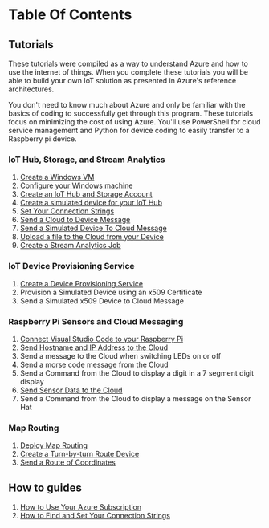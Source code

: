 # Table Of Contents

## Tutorials

These tutorials were compiled as a way to understand Azure and how to use the internet of things. When you complete these tutorials you will be able to build your own IoT solution as presented in Azure's reference architectures.

You don't need to know much about Azure and only be familiar with the basics of coding to successfully get through this program. These tutorials focus on minimizing the cost of using Azure. You'll use PowerShell for cloud service management and Python for device coding to easily transfer to a Raspberry pi device.

### IoT Hub, Storage, and Stream Analytics

1. [Create a Windows VM](docs/tutorial-prerequisites.md)
1. [Configure your Windows machine](docs/tutorial-configure.md)
1. [Create an IoT Hub and Storage Account](docs/tutorial-deployiothub.md)
1. [Create a simulated device for your IoT Hub](docs/tutorial-symmetrickeydevice.md)
1. [Set Your Connection Strings](docs/howto-connectionstrings.md)
1. [Send a Cloud to Device Message](docs/tutorial-cloudtodevicemsg.md)
1. [Send a Simulated Device To Cloud Message](docs/tutorial-devicetocloudmsg.md)
1. [Upload a file to the Cloud from your Device](docs/tutorial-uploaddevicefile.md)
1. [Create a Stream Analytics Job](docs/tutorial-deploystreamtostorage.md)

### IoT Device Provisioning Service

1. [Create a Device Provisioning Service](docs/tutorial-deploydps.md)
1. Provision a Simulated Device using an x509 Certificate
1. Send a Simulated x509 Device to Cloud Message

### Raspberry Pi Sensors and Cloud Messaging

1. [Connect Visual Studio Code to your Raspberry Pi](docs/tutorial-rasp-connect.md)
1. [Send Hostname and IP Address to the Cloud](docs/tutorial-rasp-d2cipandhostname.md)
1. Send a message to the Cloud when switching LEDs on or off
1. Send a morse code message from the Cloud
1. Send a Command from the Cloud to display a digit in a 7 segment digit display
1. [Send Sensor Data to the Cloud](docs/tutorial-rasp-d2csensorhat.md)
1. Send a Command from the Cloud to display a message on the Sensor Hat

### Map Routing

1. [Deploy Map Routing](docs/tutorial-deploymaps.md)
1. [Create a Turn-by-turn Route Device](docs/tutorial-maproutelistener.md)
1. [Send a Route of Coordinates](docs/tutorial-maproutecommand.md)

## How to guides

1. [How to Use Your Azure Subscription](docs/howto-connecttoazure.md)
1. [How to Find and Set Your Connection Strings](docs/howto-connectionstrings.md)